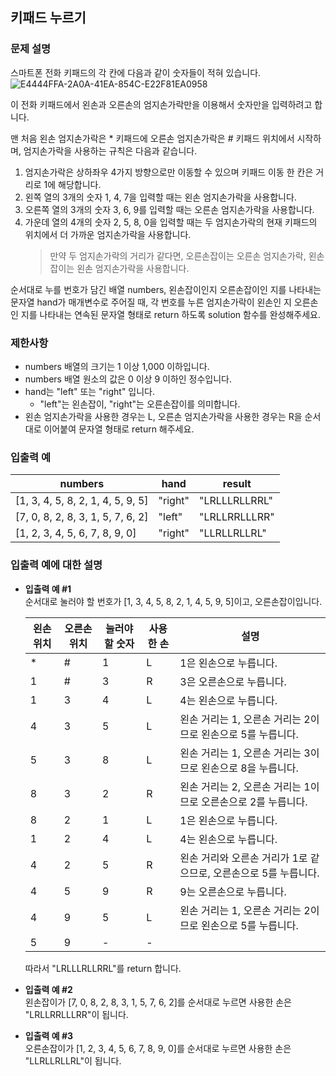 ## 키패드 누르기

### 문제 설명
스마트폰 전화 키패드의 각 칸에 다음과 같이 숫자들이 적혀 있습니다.
![E4444FFA-2A0A-41EA-854C-E22F81EA0958](https://user-images.githubusercontent.com/88199458/137289971-1a9ff6b6-99da-4fa6-b294-5967c63a422c.png)

이 전화 키패드에서 왼손과 오른손의 엄지손가락만을 이용해서 숫자만을 입력하려고 합니다.

맨 처음 왼손 엄지손가락은 * 키패드에 오른손 엄지손가락은 # 키패드 위치에서 시작하며, 엄지손가락을 사용하는 규칙은 다음과 같습니다.
1. 엄지손가락은 상하좌우 4가지 방향으로만 이동할 수 있으며 키패드 이동 한 칸은 거리로 1에 해당합니다.
2. 왼쪽 열의 3개의 숫자 1, 4, 7을 입력할 때는 왼손 엄지손가락을 사용합니다.
3. 오른쪽 열의 3개의 숫자 3, 6, 9를 입력할 때는 오른손 엄지손가락을 사용합니다.
4. 가운데 열의 4개의 숫자 2, 5, 8, 0을 입력할 때는 두 엄지손가락의 현재 키패드의 위치에서 더 가까운 엄지손가락을 사용합니다.
    > 만약 두 엄지손가락의 거리가 같다면, 오른손잡이는 오른손 엄지손가락, 왼손잡이는 왼손 엄지손가락을 사용합니다.

순서대로 누를 번호가 담긴 배열 numbers, 왼손잡이인지 오른손잡이인 지를 나타내는 문자열 hand가 매개변수로 주어질 때, 각 번호를 누른 엄지손가락이 왼손인 지 오른손인 지를 나타내는 연속된 문자열 형태로 return 하도록 solution 함수를 완성해주세요.

### 제한사항
- numbers 배열의 크기는 1 이상 1,000 이하입니다.
- numbers 배열 원소의 값은 0 이상 9 이하인 정수입니다.
- hand는 "left" 또는 "right" 입니다.
  - "left"는 왼손잡이, "right"는 오른손잡이를 의미합니다.
- 왼손 엄지손가락을 사용한 경우는 L, 오른손 엄지손가락을 사용한 경우는 R을 순서대로 이어붙여 문자열 형태로 return 해주세요.

### 입출력 예
numbers | hand | result
--- | --- | ---
[1, 3, 4, 5, 8, 2, 1, 4, 5, 9, 5] |	"right" | "LRLLLRLLRRL"
[7, 0, 8, 2, 8, 3, 1, 5, 7, 6, 2] |	"left" | "LRLLRRLLLRR"
[1, 2, 3, 4, 5, 6, 7, 8, 9, 0] | "right" | "LLRLLRLLRL"

### 입출력 예에 대한 설명
- **입출력 예 #1**  
순서대로 눌러야 할 번호가 [1, 3, 4, 5, 8, 2, 1, 4, 5, 9, 5]이고, 오른손잡이입니다.

  왼손 위치 | 오른손 위치 | 눌러야 할 숫자 | 사용한 손 | 설명
  --- | --- | --- | --- | ---
  | * |	# |	1 |	L |	1은 왼손으로 누릅니다.
  1 |	# |	3 |	R |	3은 오른손으로 누릅니다.
  1 |	3 |	4 |	L |	4는 왼손으로 누릅니다.
  4 |	3 |	5 |	L |	왼손 거리는 1, 오른손 거리는 2이므로 왼손으로 5를 누릅니다.
  5 |	3 |	8 |	L |	왼손 거리는 1, 오른손 거리는 3이므로 왼손으로 8을 누릅니다.
  8 |	3 |	2 |	R |	왼손 거리는 2, 오른손 거리는 1이므로 오른손으로 2를 누릅니다.
  8 |	2 |	1 |	L |	1은 왼손으로 누릅니다.
  1 |	2 |	4 |	L |	4는 왼손으로 누릅니다.
  4	| 2	| 5	| R	| 왼손 거리와 오른손 거리가 1로 같으므로, 오른손으로 5를 누릅니다.
  4 |	5 |	9 |	R |	9는 오른손으로 누릅니다.
  4	| 9 |	5 |	L	| 왼손 거리는 1, 오른손 거리는 2이므로 왼손으로 5를 누릅니다.
  5 |	9 | - |	- | 
  
  따라서 "LRLLLRLLRRL"를 return 합니다.
- **입출력 예 #2**  
왼손잡이가 [7, 0, 8, 2, 8, 3, 1, 5, 7, 6, 2]를 순서대로 누르면 사용한 손은 "LRLLRRLLLRR"이 됩니다.
- **입출력 예 #3**  
오른손잡이가 [1, 2, 3, 4, 5, 6, 7, 8, 9, 0]를 순서대로 누르면 사용한 손은 "LLRLLRLLRL"이 됩니다.
